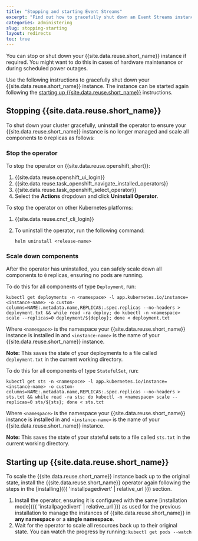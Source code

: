 ```yaml
---
title: "Stopping and starting Event Streams"
excerpt: "Find out how to gracefully shut down an Event Streams instance, for example, in preparation for maintenance."
categories: administering
slug: stopping-starting
layout: redirects
toc: true
---
```


You can stop or shut down your {{site.data.reuse.short_name}} instance if required.
You might want to do this in cases of hardware maintenance or during scheduled power outages.

Use the following instructions to gracefully shut down your {{site.data.reuse.short_name}} instance. The instance can be started again following the [starting up {{site.data.reuse.short_name}}](#starting-up-event-streams) instructions.

## Stopping {{site.data.reuse.short_name}}

To shut down your cluster gracefully, uninstall the operator to ensure your {{site.data.reuse.short_name}} instance is no longer managed and scale all components to `0` replicas as follows:

### Stop the operator

To stop the operator on {{site.data.reuse.openshift_short}}:
1. {{site.data.reuse.openshift_ui_login}}
2. {{site.data.reuse.task_openshift_navigate_installed_operators}}
3. {{site.data.reuse.task_openshift_select_operator}}
4. Select the **Actions** dropdown and click **Uninstall Operator**.

To stop the operator on other Kubernetes platforms:
1. {{site.data.reuse.cncf_cli_login}}
2. To uninstall the operator, run the following command:

   `helm uninstall <release-name>`

### Scale down components

After the operator has uninstalled, you can safely scale down all components to `0` replicas, ensuring no pods are running.

To do this for all components of type `Deployment`, run:

```
kubectl get deployments -n <namespace> -l app.kubernetes.io/instance=<instance-name> -o custom-columns=NAME:.metadata.name,REPLICAS:.spec.replicas --no-headers > deployment.txt && while read -ra deploy; do kubectl -n <namespace> scale --replicas=0 deployment/${deploy}; done < deployment.txt
```

Where `<namespace>` is the namespace your {{site.data.reuse.short_name}} instance is installed in and `<instance-name>` is the name of your {{site.data.reuse.short_name}} instance.

**Note:** This saves the state of your deployments to a file called `deployment.txt` in the current working directory.

To do this for all components of type `StatefulSet`, run:

```
kubectl get sts -n <namespace> -l app.kubernetes.io/instance=<instance-name> -o custom-columns=NAME:.metadata.name,REPLICAS:.spec.replicas --no-headers > sts.txt && while read -ra sts; do kubectl -n <namespace> scale --replicas=0 sts/${sts}; done < sts.txt
```

Where `<namespace>` is the namespace your {{site.data.reuse.short_name}} instance is installed in and `<instance-name>` is the name of your {{site.data.reuse.short_name}} instance.

**Note:** This saves the state of your stateful sets to a file called `sts.txt` in the current working directory.

## Starting up {{site.data.reuse.short_name}}

To scale the {{site.data.reuse.short_name}} instance back up to the original state, install the {{site.data.reuse.short_name}} operator again following the steps in the [installing]({{ 'installpagedivert' | relative_url }}) section.

1. Install the operator, ensuring it is configured with the same [installation mode]({{ 'installpagedivert' | relative_url }}) as used for the previous installation to manage the instances of {{site.data.reuse.short_name}} in **any namespace** or a **single namespace**.
2. Wait for the operator to scale all resources back up to their original state. You can watch the progress by running:
   `kubectl get pods --watch`
